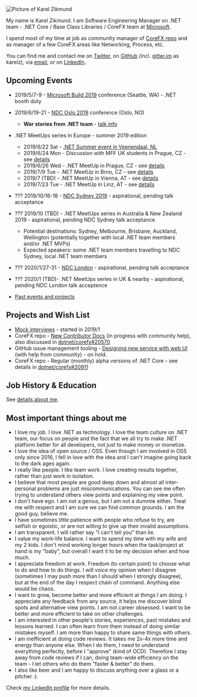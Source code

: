 ![Picture of Karel Zikmund](/images/karelz.jpg)

My name is Karel Zikmund.
I am Software Engineering Manager on .NET team - .NET Core / Base Class Libraries / CoreFX team at [Microsoft](https://www.microsoft.com/).

I spend most of my time at job as community manager of [CoreFX repo](https://github.com/dotnet/corefx) and as manager of a few CoreFX areas like Networking, Process, etc.

You can find me and contact me on [Twitter](https://twitter.com/ziki_cz), on [GitHub](https://github.com/karelz) (incl. [gitter.im](https://gitter.im) as karelz), via [email](mailto:karelz@microsoft.com), or on [LinkedIn](https://www.linkedin.com/in/karelzikmund).

## Upcoming Events

* 2019/5/7-9 - [Microsoft Build 2019](https://www.microsoft.com/en-us/build) conference (Seattle, WA) - .NET booth duty
* 2019/6/19-21 - [NDC Oslo 2019](https://ndcoslo.com/) conference (Oslo, NO)
  * **War stories from .NET team** - [talk info](https://ndcoslo.com/talk/war-stories-from-net-team/)
* .NET MeetUps series in Europe - summer 2019 edition
  * 2019/6/22 Sat - [.NET Summer event in Veenendaal, NL](https://www.dncse.nl)
  * 2019/6/24 Mon - Discussion with MFF UK students in Prague, CZ - see [details](/events)
  * 2019/6/26 Wed - .NET MeetUp in Prague, CZ - see [details](/events)
  * 2019/7/9 Tue - .NET MeetUp in Brno, CZ - see [details](/events)
  * 2019/7 (TBD) - .NET MeetUp in Vienna, AT - see [details](/events)
  * 2019/7/23 Tue - .NET MeetUp in Linz, AT - see [details](/events)
* ??? 2019/10/16-18 - [NDC Sydney 2019](https://ndcsydney.com/) - aspirational, pending talk acceptance
* ??? 2019/10 (TBD) - .NET MeetUps series in Australia & New Zealand 2019 - aspirational, pending NDC Sydney talk acceptance
  * Potential destinations: Sydney, Melbourne, Brisbane, Auckland, Wellington (potentially together with local .NET team members and/or .NET MVPs)
  * Expected speakers: some .NET team members travelling to NDC Sydney, local .NET team members
* ??? 2020/1/27-31 - [NDC London](https://ndc-london.com/) - aspirational, pending talk acceptance
* ??? 2020/1 (TBD)- .NET MeetUps series in UK & nearby - aspirational, pending NDC London talk acceptence

* [Past events and projects](/details)

## Projects and Wish List

* [Mock interviews](/mock_interviews) - started in 2019/1
* CoreFX repo - [New Contributor Docs](https://github.com/dotnet/corefx/wiki/New-contributor-Docs) (in progress with community help), also discussed in [dotnet/corefx#20570](https://github.com/dotnet/corefx/issues/20570)
* GitHub issue management tooling - [Designing new service with web UI](https://github.com/karelz/GitHubIssues#v2---web-ui) (with help from community) - on hold.
* CoreFX repo - Regular (monthly) alpha versions of .NET Core - see details in [dotnet/corefx#20911](https://github.com/dotnet/corefx/issues/20911)

## Job History & Education

See [details about me](/details).

## Most important things about me

* I love my job. I love .NET as technology. I love the team culture on .NET team, our focus on people and the fact that we all try to make .NET platform better for all developers, not just to make money or monetize.
* I love the idea of open source / OSS. Even though I am involved in OSS only since 2016, I fell in love with the idea and I can't imagine going back to the dark ages again.
* I really like people. I like team work. I love creating results together, rather than just work in isolation.
* I believe that most people are good deep down and almost all inter-personal problems are just miscommunications. You can see me often trying to understand others view points and explaining my view point.
* I don't have ego. I am not a genius, but I am not a dummie either. Treat me with respect and I am sure we can find common grounds. I am the good guy, believe me.
* I have sometimes little patience with people who refuse to try, are selfish or egoistic, or are not willing to give up their invalid assumptions.
* I am transparent. I will rather say "I can't tell you" than lie.
* I value my work-life balance. I want to spend my time with my wife and my 2 kids. I don't mind working longer hours when the task/project at hand is my "baby", but overall I want it to be my decision when and how much.
* I appreciate freedom at work. Freedom (to certain point) to choose what to do and how to do things. I will voice my opinion when I disagree (sometimes I may push more than I should when I strongly disagree), but at the end of the day I respect chain of command. Anything else would be chaos.
* I want to grow, become better and more efficient at things I am doing. I appreciate any feedback from any source, it helps me discover blind spots and alternative view points. I am not career obsessed. I want to be better and more efficient to take on other challenges.
* I am interested in other people's stories, experiences, past mistakes and lessons learned. I can often learn from them instead of doing similar mistakes myself. I am more than happy to share same things with others.
* I am inefficient at doing code reviews. It takes me 2x-4x more time and energy than anyone else. When I do them, I need to understand everything perfectly, before I "approve" (kind of OCD). Therefore I stay away from code reviews if I can, doing team-wide efficiency on the team - I let others who do them "faster & better" do them.
* I also like beer and I am happy to discuss anything over a glass or a pitcher :).

Check [my LinkedIn profile](https://www.linkedin.com/in/karelzikmund/) for more details.
